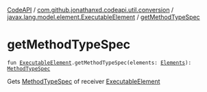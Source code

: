 [CodeAPI](../../index.md) / [com.github.jonathanxd.codeapi.util.conversion](../index.md) / [javax.lang.model.element.ExecutableElement](index.md) / [getMethodTypeSpec](.)

# getMethodTypeSpec

`fun `[`ExecutableElement`](http://docs.oracle.com/javase/6/docs/api/javax/lang/model/element/ExecutableElement.html)`.getMethodTypeSpec(elements: `[`Elements`](http://docs.oracle.com/javase/6/docs/api/javax/lang/model/util/Elements.html)`): `[`MethodTypeSpec`](../../com.github.jonathanxd.codeapi.common/-method-type-spec/index.md)

Gets [MethodTypeSpec](../../com.github.jonathanxd.codeapi.common/-method-type-spec/index.md) of receiver [ExecutableElement](http://docs.oracle.com/javase/6/docs/api/javax/lang/model/element/ExecutableElement.html)


